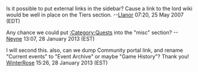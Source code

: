 Is it possible to put external links in the sidebar? Cause a link to the
lord wiki would be well in place on the Tiers section.
--[Llanor](User:MooNFisH "wikilink") 07:20, 25 May 2007 (EDT)

Any chance we could put [:Category:Quests](:Category:Quests "wikilink")
into the "misc" section? --[Neyne](User:Neyne "wikilink") 13:07, 28
January 2013 (EST)

  
I will second this. also, can we dump Community portal link, and rename
"Current events" to "Event Archive" or maybe "Game History"? Thank you!
[WinterRose](User:WinterRose "wikilink") 15:26, 28 January 2013 (EST)
